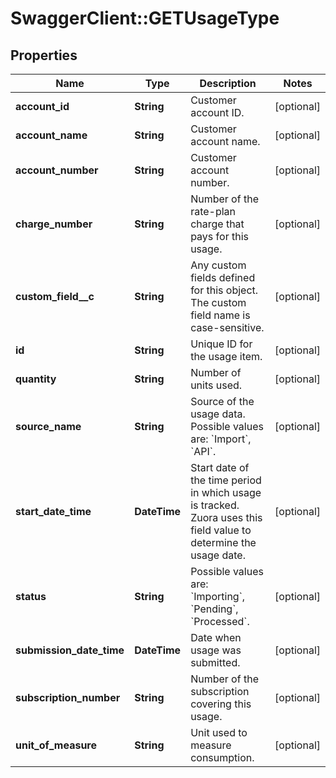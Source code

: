 # SwaggerClient::GETUsageType

## Properties
Name | Type | Description | Notes
------------ | ------------- | ------------- | -------------
**account_id** | **String** | Customer account ID.  | [optional] 
**account_name** | **String** | Customer account name.  | [optional] 
**account_number** | **String** | Customer account number.  | [optional] 
**charge_number** | **String** | Number of the rate-plan charge that pays for this usage.  | [optional] 
**custom_field__c** | **String** | Any custom fields defined for this object. The custom field name is case-sensitive.  | [optional] 
**id** | **String** | Unique ID for the usage item.  | [optional] 
**quantity** | **String** | Number of units used.  | [optional] 
**source_name** | **String** | Source of the usage data. Possible values are: &#x60;Import&#x60;, &#x60;API&#x60;.  | [optional] 
**start_date_time** | **DateTime** | Start date of the time period in which usage is tracked. Zuora uses this field value to determine the usage date.  | [optional] 
**status** | **String** | Possible values are: &#x60;Importing&#x60;, &#x60;Pending&#x60;, &#x60;Processed&#x60;.  | [optional] 
**submission_date_time** | **DateTime** | Date when usage was submitted.  | [optional] 
**subscription_number** | **String** | Number of the subscription covering this usage.  | [optional] 
**unit_of_measure** | **String** | Unit used to measure consumption.  | [optional] 



